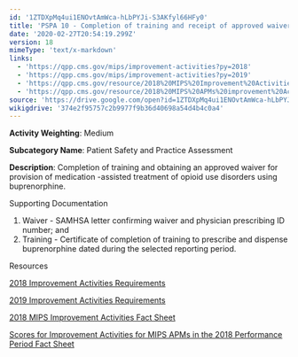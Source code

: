 ```yaml
---
id: '1ZTDXpMq4ui1ENOvtAmWca-hLbPYJi-S3AKfyl66HFy0'
title: 'PSPA 10 - Completion of training and receipt of approved waiver for provision opioid medication-assisted treatments'
date: '2020-02-27T20:54:19.299Z'
version: 18
mimeType: 'text/x-markdown'
links:
  - 'https://qpp.cms.gov/mips/improvement-activities?py=2018'
  - 'https://qpp.cms.gov/mips/improvement-activities?py=2019'
  - 'https://qpp.cms.gov/resource/2018%20MIPS%20Improvement%20Activities%20Fact%20Sheet'
  - 'https://qpp.cms.gov/resource/2018%20MIPS%20APMs%20improvement%20Activities%20scores%20fact%20sheet'
source: 'https://drive.google.com/open?id=1ZTDXpMq4ui1ENOvtAmWca-hLbPYJi-S3AKfyl66HFy0'
wikigdrive: '374e2f95757c2b9977f9b36d40698a54d4b4c0a4'
---
```

**Activity Weighting**: Medium

**Subcategory Name**: Patient Safety and Practice Assessment

**Description**: Completion of training and obtaining an approved waiver for provision of medication -assisted treatment of opioid use disorders using buprenorphine.

Supporting Documentation

1. Waiver - SAMHSA letter confirming waiver and physician prescribing ID number; and
2. Training - Certificate of completion of training to prescribe and dispense buprenorphine dated during the selected reporting period.

Resources

[2018 Improvement Activities Requirements](https://qpp.cms.gov/mips/improvement-activities?py=2018)

[2019 Improvement Activities Requirements](https://qpp.cms.gov/mips/improvement-activities?py=2019)

[2018 MIPS Improvement Activities Fact Sheet](https://qpp.cms.gov/resource/2018%20MIPS%20Improvement%20Activities%20Fact%20Sheet)

[Scores for Improvement Activities for MIPS APMs in the 2018 Performance Period Fact Sheet](https://qpp.cms.gov/resource/2018%20MIPS%20APMs%20improvement%20Activities%20scores%20fact%20sheet)
